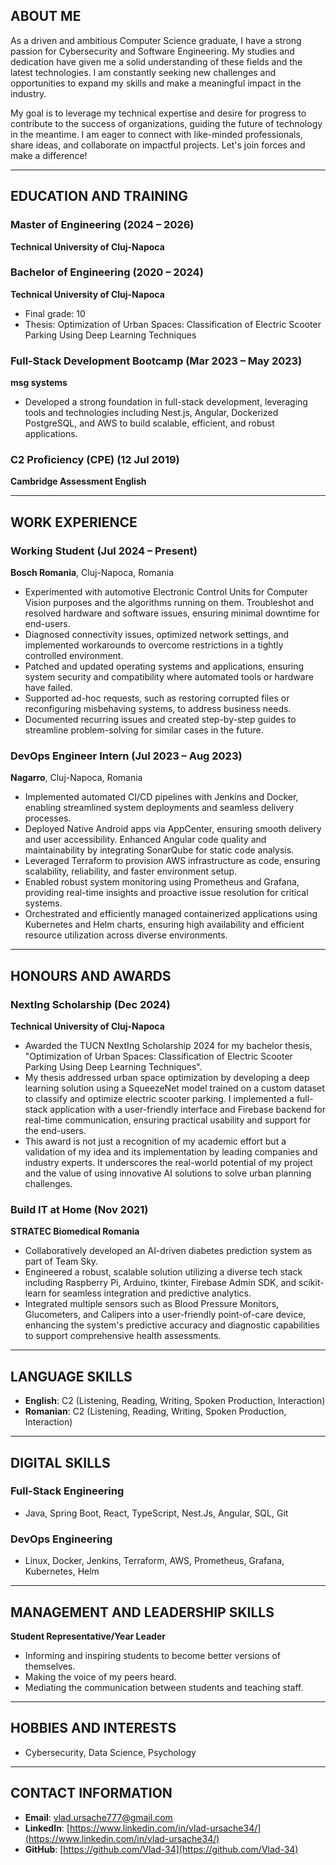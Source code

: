 <!-- ### Hi there 👋
-->
## ABOUT ME
As a driven and ambitious Computer Science graduate, I have a strong passion for Cybersecurity and Software Engineering. My studies and dedication have given me a solid understanding of these fields and the latest technologies. I am constantly seeking new challenges and opportunities to expand my skills and make a meaningful impact in the industry.

My goal is to leverage my technical expertise and desire for progress to contribute to the success of organizations, guiding the future of technology in the meantime. I am eager to connect with like-minded professionals, share ideas, and collaborate on impactful projects. Let's join forces and make a difference!

---

## EDUCATION AND TRAINING

### Master of Engineering (2024 – 2026)
**Technical University of Cluj-Napoca**

### Bachelor of Engineering (2020 – 2024)
**Technical University of Cluj-Napoca**
- Final grade: 10
- Thesis: Optimization of Urban Spaces: Classification of Electric Scooter Parking Using Deep Learning Techniques

### Full-Stack Development Bootcamp (Mar 2023 – May 2023)
**msg systems**
- Developed a strong foundation in full-stack development, leveraging tools and technologies including Nest.js, Angular, Dockerized PostgreSQL, and AWS to build scalable, efficient, and robust applications.

### C2 Proficiency (CPE) (12 Jul 2019)
**Cambridge Assessment English**

---

## WORK EXPERIENCE

### Working Student (Jul 2024 – Present)
**Bosch Romania**, Cluj-Napoca, Romania
- Experimented with automotive Electronic Control Units for Computer Vision purposes and the algorithms running on them.
Troubleshot and resolved hardware and software issues, ensuring minimal downtime for end-users.
- Diagnosed connectivity issues, optimized network settings, and implemented workarounds to overcome restrictions in a tightly controlled environment.
- Patched and updated operating systems and applications, ensuring system security and compatibility where automated tools or hardware have failed.
- Supported ad-hoc requests, such as restoring corrupted files or reconfiguring misbehaving systems, to address business needs.
- Documented recurring issues and created step-by-step guides to streamline problem-solving for similar cases in the future.

### DevOps Engineer Intern (Jul 2023 – Aug 2023)
**Nagarro**, Cluj-Napoca, Romania
- Implemented automated CI/CD pipelines with Jenkins and Docker, enabling streamlined system deployments and seamless delivery processes.
- Deployed Native Android apps via AppCenter, ensuring smooth delivery and user accessibility. Enhanced Angular code quality and maintainability by integrating SonarQube for static code analysis.
- Leveraged Terraform to provision AWS infrastructure as code, ensuring scalability, reliability, and faster environment setup.
- Enabled robust system monitoring using Prometheus and Grafana, providing real-time insights and proactive issue resolution for critical systems.
- Orchestrated and efficiently managed containerized applications using Kubernetes and Helm charts, ensuring high availability and efficient resource utilization across diverse environments.

---

## HONOURS AND AWARDS

### NextIng Scholarship (Dec 2024)
**Technical University of Cluj-Napoca**
- Awarded the TUCN NextIng Scholarship 2024 for my bachelor thesis, "Optimization of Urban Spaces: Classification of Electric Scooter Parking Using Deep Learning Techniques".
- My thesis addressed urban space optimization by developing a deep learning solution using a SqueezeNet model trained on a custom dataset to classify and optimize electric scooter parking. I implemented a full-stack application with a user-friendly interface and Firebase backend for real-time communication, ensuring practical usability and support for the end-users.
- This award is not just a recognition of my academic effort but a validation of my idea and its implementation by leading companies and industry experts. It underscores the real-world potential of my project and the value of using innovative AI solutions to solve urban planning challenges.

### Build IT at Home (Nov 2021)
**STRATEC Biomedical Romania**
- Collaboratively developed an AI-driven diabetes prediction system as part of Team Sky.
- Engineered a robust, scalable solution utilizing a diverse tech stack including Raspberry Pi, Arduino, tkinter, Firebase Admin SDK, and scikit-learn for seamless integration and predictive analytics.
- Integrated multiple sensors such as Blood Pressure Monitors, Glucometers, and Calipers into a user-friendly point-of-care device, enhancing the system's predictive accuracy and diagnostic capabilities to support comprehensive health assessments.

---

## LANGUAGE SKILLS
- **English**: C2 (Listening, Reading, Writing, Spoken Production, Interaction)
- **Romanian**: C2 (Listening, Reading, Writing, Spoken Production, Interaction)

---

## DIGITAL SKILLS

### Full-Stack Engineering
- Java, Spring Boot, React, TypeScript, Nest.Js, Angular, SQL, Git

### DevOps Engineering
- Linux, Docker, Jenkins, Terraform, AWS, Prometheus, Grafana, Kubernetes, Helm

---

## MANAGEMENT AND LEADERSHIP SKILLS
**Student Representative/Year Leader**
- Informing and inspiring students to become better versions of themselves.
- Making the voice of my peers heard.
- Mediating the communication between students and teaching staff.

---

## HOBBIES AND INTERESTS
- Cybersecurity, Data Science, Psychology

---

## CONTACT INFORMATION
- **Email**: [vlad.ursache777@gmail.com](mailto:vlad.ursache777@gmail.com)
- **LinkedIn**: [https://www.linkedin.com/in/vlad-ursache34/](https://www.linkedin.com/in/vlad-ursache34/)
- **GitHub**: [https://github.com/Vlad-34](https://github.com/Vlad-34)

<!--
**Vlad-34/Vlad-34** is a ✨ _special_ ✨ repository because its `README.md` (this file) appears on your GitHub profile.

Here are some ideas to get you started:

- 🔭 I’m currently working on ...
- 🌱 I’m currently learning ...
- 👯 I’m looking to collaborate on ...
- 🤔 I’m looking for help with ...
- 💬 Ask me about ...
- 📫 How to reach me: ...
- 😄 Pronouns: ...
- ⚡ Fun fact: ...
-->
